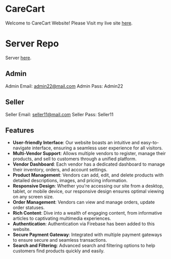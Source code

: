 # CareCart

Welcome to CareCart Website! Please Visit my live site [here](https://b9a12-73e3e.web.app/).

# Server Repo

Server [here](https://github.com/sharifulislam1999/carecart-server).


## Admin
Admin Email: admin22@mail.com
Admin Pass: Admin22

## Seller
Seller Email: seller11@mail.com
Seller Pass: Seller11


## Features

- **User-friendly Interface**: Our website boasts an intuitive and easy-to-navigate interface, ensuring a seamless user experience for all visitors.
- **Multi-Vendor Support**: Allows multiple vendors to register, manage their products, and sell to customers through a unified platform.
- **Vendor Dashboard**: Each vendor has a dedicated dashboard to manage their inventory, orders, and account settings.
- **Product Management**: Vendors can add, edit, and delete products with detailed descriptions, images, and pricing information.
- **Responsive Design**: Whether you're accessing our site from a desktop, tablet, or mobile device, our responsive design ensures optimal viewing on any screen size.
- **Order Management**: Vendors can view and manage orders, update order statuses.
- **Rich Content**: Dive into a wealth of engaging content, from informative articles to captivating multimedia experiences.
- **Authentication**: Authentication via Firebase has been added to this website.
- **Secure Payment Gateway**: Integrated with multiple payment gateways to ensure secure and seamless transactions.
- **Search and Filtering**: Advanced search and filtering options to help customers find products quickly and easily.
